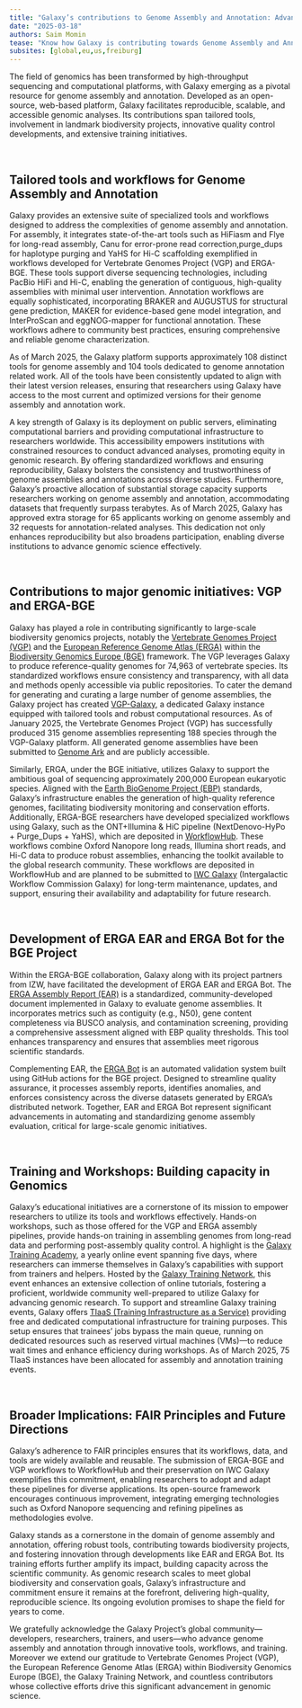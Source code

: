 ```yaml
---
title: "Galaxy’s contributions to Genome Assembly and Annotation: Advancing Genomic Science"
date: "2025-03-18"
authors: Saim Momin
tease: "Know how Galaxy is contributing towards Genome Assembly and Annotation with cutting-edge tools, global biodiversity projects, and training initiatives"
subsites: [global,eu,us,freiburg]
---
```


The field of genomics has been transformed by high-throughput sequencing and computational platforms, with Galaxy emerging as a pivotal resource for genome assembly and annotation. Developed as an open-source, web-based platform, Galaxy facilitates reproducible, scalable, and accessible genomic analyses. Its contributions span tailored tools, involvement in landmark biodiversity projects, innovative quality control developments, and extensive training initiatives.

<br>

**<h2>Tailored tools and workflows for Genome Assembly and Annotation</h2>**

Galaxy provides an extensive suite of specialized tools and workflows designed to address the complexities of genome assembly and annotation. For assembly, it integrates state-of-the-art tools such as HiFiasm and Flye for long-read assembly, Canu for error-prone read correction,purge_dups for haplotype purging and YaHS for Hi-C scaffolding exemplified in workflows developed for Vertebrate Genomes Project (VGP) and ERGA-BGE.  These tools support diverse sequencing technologies, including PacBio HiFi and Hi-C, enabling the generation of contiguous, high-quality assemblies with minimal user intervention. Annotation workflows are equally sophisticated, incorporating BRAKER and AUGUSTUS for structural gene prediction, MAKER for evidence-based gene model integration, and InterProScan and eggNOG-mapper for functional annotation. These workflows adhere to community best practices, ensuring comprehensive and reliable genome characterization.

As of March 2025, the Galaxy platform supports approximately 108 distinct tools for genome assembly and 104 tools dedicated to genome annotation related work. All of the tools have been consistently updated to align with their latest version releases, ensuring that researchers using Galaxy have access to the most current and optimized versions for their genome assembly and annotation work.

A key strength of Galaxy is its deployment on public servers, eliminating computational barriers and providing computational infrastructure to researchers worldwide. This accessibility empowers institutions with constrained resources to conduct advanced analyses, promoting equity in genomic research. By offering standardized workflows and ensuring reproducibility, Galaxy bolsters the consistency and trustworthiness of genome assemblies and annotations across diverse studies. Furthermore, Galaxy’s proactive allocation of substantial storage capacity supports researchers working on genome assembly and annotation, accommodating datasets that frequently surpass terabytes. As of March 2025, Galaxy has approved extra storage for 65 applicants working on genome assembly and 32 requests for annotation-related analyses. This dedication not only enhances reproducibility but also broadens participation, enabling diverse institutions to advance genomic science effectively.

<br>

**<h2>Contributions to major genomic initiatives: VGP and ERGA-BGE</h2>**

Galaxy has played a role in contributing significantly to large-scale biodiversity genomics projects, notably the [Vertebrate Genomes Project (VGP)](https://vertebrategenomesproject.org/) and the [European Reference Genome Atlas (ERGA)](https://www.erga-biodiversity.eu/) within the [Biodiversity Genomics Europe (BGE)](https://biodiversitygenomics.eu/) framework. The VGP leverages Galaxy to produce reference-quality genomes for 74,963 of vertebrate species. Its standardized workflows ensure consistency and transparency, with all data and methods openly accessible via public repositories. To cater the demand for generating and curating a large number of genome assemblies, the Galaxy project has created [VGP-Galaxy](https://vgp.usegalaxy.org/), a dedicated Galaxy instance equipped with tailored tools and robust computational resources. As of January 2025, the Vertebrate Genomes Project (VGP) has successfully produced 315 genome assemblies representing 188 species through the VGP-Galaxy platform. All generated genome assemblies have been submitted to [Genome Ark](https://www.genomeark.org/) and are publicly accessible. 

Similarly, ERGA, under the BGE initiative, utilizes Galaxy to support the ambitious goal of sequencing approximately 200,000 European eukaryotic species. Aligned with the [Earth BioGenome Project (EBP)](https://www.earthbiogenome.org/) standards, Galaxy’s infrastructure enables the generation of high-quality reference genomes, facilitating biodiversity monitoring and conservation efforts. Additionally, ERGA-BGE researchers have developed specialized workflows using Galaxy, such as the ONT+Illumina & HiC pipeline (NextDenovo-HyPo + Purge_Dups + YaHS), which are deposited in [WorkflowHub](https://workflowhub.eu/workflows?filter%5Btag%5D=ERGA&filter%5Bworkflow_type%5D=galaxy). These workflows combine Oxford Nanopore long reads, Illumina short reads, and Hi-C data to produce robust assemblies, enhancing the toolkit available to the global research community. These workflows are deposited in WorkflowHub and are planned to be submitted to [IWC Galaxy](https://iwc.galaxyproject.org/) (Intergalactic Workflow Commission Galaxy) for long-term maintenance, updates, and support, ensuring their availability and adaptability for future research. 

<br>

**<h2>Development of ERGA EAR and ERGA Bot for the BGE Project</h2>**

Within the ERGA-BGE collaboration, Galaxy along with its project partners from IZW, have facilitated the development of ERGA EAR and ERGA Bot. The [ERGA Assembly Report (EAR)](https://galaxyproject.org/news/2024-09-19-erga-ear/) is a standardized, community-developed document implemented in Galaxy to evaluate genome assemblies. It incorporates metrics such as contiguity (e.g., N50), gene content completeness via BUSCO analysis, and contamination screening, providing a comprehensive assessment aligned with EBP quality thresholds. This tool enhances transparency and ensures that assemblies meet rigorous scientific standards.

Complementing EAR, the [ERGA Bot](https://galaxyproject.org/news/2026-03-07-erga-bot/) is an automated validation system built using GitHub actions for the BGE project. Designed to streamline quality assurance, it processes assembly reports, identifies anomalies, and enforces consistency across the diverse datasets generated by ERGA’s distributed network. Together, EAR and ERGA Bot represent significant advancements in automating and standardizing genome assembly evaluation, critical for large-scale genomic initiatives.

<br>

**<h2>Training and Workshops: Building capacity in Genomics**</h2>

Galaxy’s educational initiatives are a cornerstone of its mission to empower researchers to utilize its tools and workflows effectively. Hands-on workshops, such as those offered for the VGP and ERGA assembly pipelines, provide hands-on training in assembling genomes from long-read data and performing post-assembly quality control. 
A highlight is the [Galaxy Training Academy](https://training.galaxyproject.org/training-material/events/2025-05-12-galaxy-academy-2025.html), a yearly online event spanning five days, where researchers can immerse themselves in Galaxy’s capabilities with support from trainers and helpers. Hosted by the [Galaxy Training Network](http://training.galaxyproject.org), this event enhances an extensive collection of online tutorials, fostering a proficient, worldwide community well-prepared to utilize Galaxy for advancing genomic research. To support and streamline Galaxy training events, Galaxy offers [TIaaS (Training Infrastructure as a Service)](https://usegalaxy-eu.github.io/tiaas.html) providing free and dedicated computational infrastructure for training purposes. This setup ensures that trainees’ jobs bypass the main queue, running on dedicated resources such as reserved virtual machines (VMs)—to reduce wait times and enhance efficiency during workshops. As of March 2025, 75 TIaaS instances have been allocated for assembly and annotation training events.

<br>

**<h2>Broader Implications: FAIR Principles and Future Directions**</h2>

Galaxy’s adherence to FAIR principles ensures that its workflows, data, and tools are widely available and reusable. The submission of ERGA-BGE and VGP workflows to WorkflowHub and their preservation on IWC Galaxy exemplifies this commitment, enabling researchers to adopt and adapt these pipelines for diverse applications. Its open-source framework encourages continuous improvement, integrating emerging technologies such as Oxford Nanopore sequencing and refining pipelines as methodologies evolve. 

Galaxy stands as a cornerstone in the domain of genome assembly and annotation, offering robust tools, contributing towards biodiversity projects, and fostering innovation through developments like EAR and ERGA Bot. Its training efforts further amplify its impact, building capacity across the scientific community. As genomic research scales to meet global biodiversity and conservation goals, Galaxy’s infrastructure and commitment ensure it remains at the forefront, delivering high-quality, reproducible science. Its ongoing evolution promises to shape the field for years to come.


We gratefully acknowledge the Galaxy Project’s global community—developers, researchers, trainers, and users—who advance genome assembly and annotation through innovative tools, workflows, and training. Moreover we extend our gratitude to Vertebrate Genomes Project (VGP), the European Reference Genome Atlas (ERGA) within Biodiversity Genomics Europe (BGE), the Galaxy Training Network, and countless contributors whose collective efforts drive this significant advancement in genomic science.